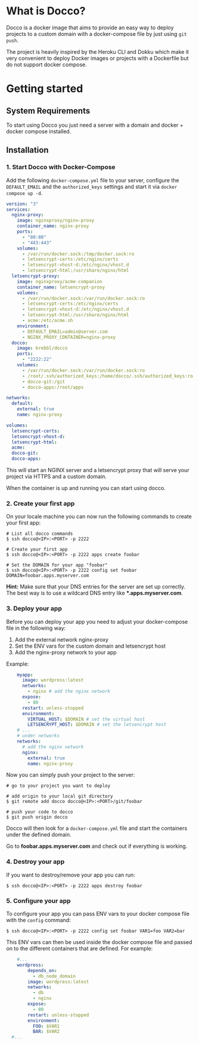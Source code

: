 # What is Docco?

Docco is a docker image that aims to provide an easy way to deploy projects to a custom domain with a docker-compose file by just using `git push`.

The project is heavily inspired by the Heroku CLI and Dokku which make it very convenient to deploy Docker images or projects with a Dockerfile but do not support docker compose.

# Getting started

## System Requirements

To start using Docco you just need a server with a domain and docker + docker compose installed.

## Installation

### 1. Start Docco with Docker-Compose

Add the following `docker-compose.yml` file to your server, configure the `DEFAULT_EMAIL`
and the `authorized_keys` settings and start it via `docker compose up -d`.

```yaml
version: "3"
services:
  nginx-proxy:
    image: nginxproxy/nginx-proxy
    container_name: nginx-proxy
    ports:
      - "80:80"
      - "443:443"
    volumes:
      - /var/run/docker.sock:/tmp/docker.sock:ro
      - letsencrypt-certs:/etc/nginx/certs
      - letsencrypt-vhost-d:/etc/nginx/vhost.d
      - letsencrypt-html:/usr/share/nginx/html
  letsencrypt-proxy:
    image: nginxproxy/acme-companion
    container_name: letsencrypt-proxy
    volumes:
      - /var/run/docker.sock:/var/run/docker.sock:ro
      - letsencrypt-certs:/etc/nginx/certs
      - letsencrypt-vhost-d:/etc/nginx/vhost.d
      - letsencrypt-html:/usr/share/nginx/html
      - acme:/etc/acme.sh
    environment:
      - DEFAULT_EMAIL=admin@server.com
      - NGINX_PROXY_CONTAINER=nginx-proxy
  docco:
    image: krebbl/docco
    ports:
      - "2222:22"
    volumes:
      - /var/run/docker.sock:/var/run/docker.sock:ro
      - /root/.ssh/authorized_keys:/home/docco/.ssh/authorized_keys:ro
      - docco-git:/git
      - docco-apps:/root/apps

networks:
  default:
    external: true
    name: nginx-proxy

volumes:
  letsencrypt-certs:
  letsencrypt-vhost-d:
  letsencrypt-html:
  acme:
  docco-git:
  docco-apps:
```

This will start an NGINX server and a letsencrypt proxy that will serve your project via HTTPS and a custom domain.

When the container is up and running you can start using docco.

### 2. Create your first app

On your locale machine you can now run the following commands to create your first app:

```
# List all docco commands
$ ssh docco@<IP>:<PORT> -p 2222

# Create your first app
$ ssh docco@<IP>:<PORT> -p 2222 apps create foobar

# Set the DOMAIN for your app "foobar"
$ ssh docco@<IP>:<PORT> -p 2222 config set foobar DOMAIN=foobar.apps.myserver.com
```

**Hint:** Make sure that your DNS entries for the server are set up correctly. The best way is to
use a wildcard DNS entry like **\*.apps.myserver.com**.

### 3. Deploy your app

Before you can deploy your app you need to adjust your docker-compose file in the following way:

1. Add the external network nginx-proxy
2. Set the ENV vars for the custom domain and letsencrypt host
3. Add the nginx-proxy network to your app

Example:

```yaml
    myapp:
      image: wordpress:latest
      networks:
        - nginx # add the nginx network
      expose:
        - 80
      restart: unless-stopped
      environment:
        VIRTUAL_HOST: $DOMAIN # set the virtual host
        LETSENCRYPT_HOST: $DOMAIN # set the letsencrypt host
    # ...
    # under networks
    networks:
      # add the nginx network
      nginx:
        external: true
        name: nginx-proxy
```

Now you can simply push your project to the server:

```
# go to your project you want to deploy

# add origin to your local git directory
$ git remote add docco docco@<IP>:<PORT>/git/foobar

# push your code to docco
$ git push origin docco
```

Docco will then look for a `docker-compose.yml` file and start the containers under the defined domain.

Go to **foobar.apps.myserver.com** and check out if everything is working.

### 4. Destroy your app

If you want to destroy/remove your app you can run:

```
$ ssh docco@<IP>:<PORT> -p 2222 apps destroy foobar
```

### 5. Configure your app

To configure your app you can pass ENV vars to your docker compose file with the `config` command:

```
$ ssh docco@<IP>:<PORT> -p 2222 config set foobar VAR1=foo VAR2=bar
```

This ENV vars can then be used inside the docker compose file and passed on to the different containers that are defined. For example:

```yaml
    #...
    wordpress:
        depends_on:
          - db_node_domain
        image: wordpress:latest
        networks:
          - db
          - nginx
        expose:
          - 80
        restart: unless-stopped
        environment:
          FOO: $VAR1
          BAR: $VAR2
  #...
```



